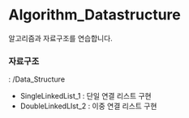 # Algorithm_Datastructure
알고리즘과 자료구조를 연습합니다.

### 자료구조 
: /Data_Structure

- SingleLinkedList_1 : 단일 연결 리스트 구현
- DoubleLinkedLIst_2 : 이중 연결 리스트 구현 
